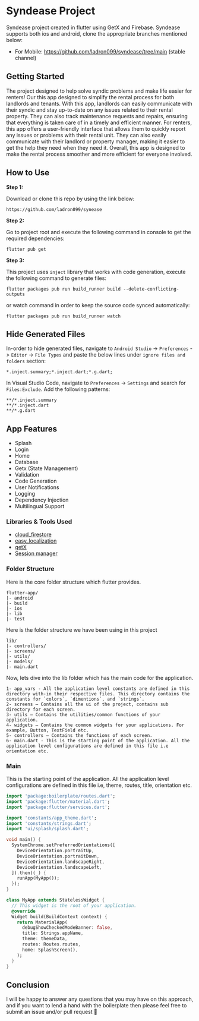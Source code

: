 # Syndease Project

Syndease project created in flutter using GetX and Firebase. Syndease supports both ios and android, clone the appropriate branches mentioned below:

* For Mobile: <https://github.com/ladron099/syndease/tree/main> (stable channel)

## Getting Started

The project designed to help solve syndic problems and make life easier for renters! Our this app designed to simplify the rental process for both landlords and tenants.
With this app, landlords can easily communicate with their syndic and stay up-to-date on any issues related to their rental property. They can also track maintenance requests and repairs, ensuring that everything is taken care of in a timely and efficient manner.
For renters, this app offers a user-friendly interface that allows them to quickly report any issues or problems with their rental unit. They can also easily communicate with their landlord or property manager, making it easier to get the help they need when they need it.
Overall, this app is designed to make the rental process smoother and more efficient for everyone involved.

## How to Use

**Step 1:**

Download or clone this repo by using the link below:

```
https://github.com/ladron099/synease
```

**Step 2:**

Go to project root and execute the following command in console to get the required dependencies:

```
flutter pub get 
```

**Step 3:**

This project uses `inject` library that works with code generation, execute the following command to generate files:

```
flutter packages pub run build_runner build --delete-conflicting-outputs
```

or watch command in order to keep the source code synced automatically:

```
flutter packages pub run build_runner watch
```

## Hide Generated Files

In-order to hide generated files, navigate to `Android Studio` -> `Preferences` -> `Editor` -> `File Types` and paste the below lines under `ignore files and folders` section:

```
*.inject.summary;*.inject.dart;*.g.dart;
```

In Visual Studio Code, navigate to `Preferences` -> `Settings` and search for `Files:Exclude`. Add the following patterns:

```
**/*.inject.summary
**/*.inject.dart
**/*.g.dart
```

## App Features

* Splash
* Login
* Home
* Database
* Getx (State Management)
* Validation
* Code Generation
* User Notifications
* Logging
* Dependency Injection
* Multilingual Support

### Libraries & Tools Used

* [cloud_firestore](https://pub.dev/packages/cloud_firestore/install)
* [easy_localization](https://pub.dev/packages/easy_localization/install)
* [getX](https://pub.dev/packages/get/install)
* [Session manager](https://pub.dev/packages/flutter_session_manager)

### Folder Structure

Here is the core folder structure which flutter provides.

```
flutter-app/
|- android
|- build
|- ios
|- lib
|- test
```

Here is the folder structure we have been using in this project

```
lib/
|- controllers/
|- screens/
|- utils/
|- models/ 
|- main.dart 
```

Now, lets dive into the lib folder which has the main code for the application.

```
1- app_vars - All the application level constants are defined in this directory with-in their respective files. This directory contains the constants for `colors`, `dimentions`, and `strings`.  
2- screens — Contains all the ui of the project, contains sub directory for each screen.
3- utils — Contains the utilities/common functions of your application.
4- widgets — Contains the common widgets for your applications. For example, Button, TextField etc. 
5- controllers — Contains the functions of each screen. 
6- main.dart - This is the starting point of the application. All the application level configurations are defined in this file i.e orientation etc.
```

### Main

This is the starting point of the application. All the application level configurations are defined in this file i.e, theme, routes, title, orientation etc.

```dart
import 'package:boilerplate/routes.dart';
import 'package:flutter/material.dart';
import 'package:flutter/services.dart';

import 'constants/app_theme.dart';
import 'constants/strings.dart';
import 'ui/splash/splash.dart';

void main() {
  SystemChrome.setPreferredOrientations([
    DeviceOrientation.portraitUp,
    DeviceOrientation.portraitDown,
    DeviceOrientation.landscapeRight,
    DeviceOrientation.landscapeLeft,
  ]).then((_) {
    runApp(MyApp());
  });
}

class MyApp extends StatelessWidget {
  // This widget is the root of your application.
  @override
  Widget build(BuildContext context) {
    return MaterialApp(
      debugShowCheckedModeBanner: false,
      title: Strings.appName,
      theme: themeData,
      routes: Routes.routes,
      home: SplashScreen(),
    );
  }
}
```

## Conclusion

I will be happy to answer any questions that you may have on this approach, and if you want to lend a hand with the boilerplate then please feel free to submit an issue and/or pull request 🙂
